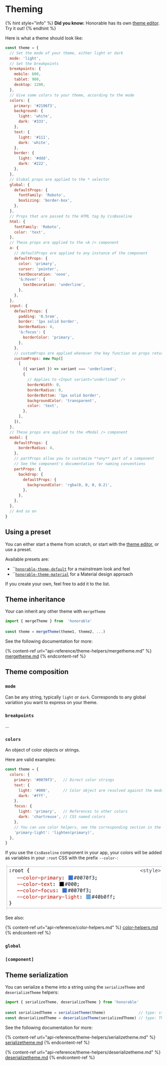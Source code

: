 # Theming

{% hint style="info" %}
**Did you know:** Honorable has its own [theme editor](https://designer.honorable.design). Try it out!
{% endhint %}

Here is what a theme should look like:

```javascript
const theme = {
  // Set the mode of your theme, either light or dark
  mode: 'light',
  // Set the breakpoints
  breakpoints: {
    mobile: 600,
    tablet: 900,
    desktop: 1200,
  },
  // Give some colors to your theme, according to the mode
  colors: {
    primary: '#2196f3',
    background: {
      light: 'white',
      dark: '#333',
    },
    text: {
      light: '#111',
      dark: 'white',
    },
    border: {
      light: '#ddd',
      dark: '#222',
    },
  },
  // Global props are applied to the * selector
  global: {
    defaultProps: {
      fontFamily: 'Roboto',
      boxSizing: 'border-box',
    },
  },
  // Props that are passed to the HTML tag by CssBaseline
  html: {
    fontFamily: 'Roboto',
    color: 'text',
  },
  // These props are applied to the <A /> component
  a: {
    // defaultProps are applied to any instance of the component
    defaultProps: {
      color: 'primary',
      cursor: 'pointer',
      textDecoration: 'none',
      '&:hover': {
        textDecoration: 'underline',
      },
    },
  },
  input: {
    defaultProps: {
      padding: '0.5rem',
      border: '1px solid border',
      borderRadius: 4,
      '&:focus': {
        borderColor: 'primary',
      },
    },
    // customProps are applied whenever the key function on props returns truthy
    customProps: new Map([
      [
        ({ variant }) => variant === 'underlined',
        {
          // Applies to <Input variant="underlined" />
          borderWidth: 0,
          borderRadius: 0,
          borderBottom: '1px solid border',
          backgroundColor: 'transparent',
          color: 'text',
        },
      ],
    ]),
  },
  // These props are applied to the <Modal /> component
  modal: {
    defaultProps: {
      borderRadius: 4,
    },
    // partProps allow you to customize **any** part of a component
    // See the component's documentation for naming conventions
    partProps: {
      backdrop: {
        defaultProps: {
          backgroundColor: 'rgba(0, 0, 0, 0.2)',
        },
      },
    },
  },
  // And so on
}

```

## Using a preset

You can either start a theme from scratch, or start with the [theme editor](https://design.honorable.design), or use a preset.

Available presets are:

* ``[`honorable-theme-default`](https://www.npmjs.com/package/honorable-theme-default) for a mainstream look and feel
* ``[`honorable-theme-material`](https://www.npmjs.com/package/honorable-theme-material) for a Material design approach

If you create your own, feel free to add it to the list.

## Theme inheritance

Your can inherit any other theme with `mergeTheme`

```javascript
import { mergeTheme } from  'honorable'

const theme = mergeTheme(theme1, theme2, ...)
```

See the following documentation for more:

{% content-ref url="api-reference/theme-helpers/mergetheme.md" %}
[mergetheme.md](api-reference/theme-helpers/mergetheme.md)
{% endcontent-ref %}

## Theme composition

### `mode`

Can be any string, typically `light` or `dark`. Corresponds to any global variation you want to express on your theme.

### `breakpoints`

...

### `colors`

An object of color objects or strings.

Here are valid examples:

```javascript
const theme = {
  colors: {
    primary: '#0070f3',   // Direct color strings
    text: {
      light: '#000',      // Color object are resolved against the mode
      dark: '#fff',
    },
    focus: {
      light: 'primary',   // References to other colors
      dark: 'chartreuse', // CSS named colors
    },
    // You can use color helpers, see the corresponding section in the docs
    'primary-light': 'lighten(primary)', 
  },
}
```

If you use the `CssBaseline` component in your app, your colors will be added as variables in your `:root` CSS with the prefix `--color-`:

![Resolved on the light theme](<.gitbook/assets/Screenshot 2022-04-13 at 14.48.49.png>)

See also:

{% content-ref url="api-reference/color-helpers.md" %}
[color-helpers.md](api-reference/color-helpers.md)
{% endcontent-ref %}

### `global`

### `[component]`

## Theme serialization

You can serialize a theme into a string using the `serializeTheme` and `deserializeTheme` helpers:

```javascript
import { serializeTheme, deserializeTheme } from 'honorable'

const serializedTheme = serializeTheme(theme)               // type: string
const deserializedTheme = deserializeTheme(serializedTheme) // type: Theme
```

See the following documentation for more:

{% content-ref url="api-reference/theme-helpers/serializetheme.md" %}
[serializetheme.md](api-reference/theme-helpers/serializetheme.md)
{% endcontent-ref %}

{% content-ref url="api-reference/theme-helpers/deserializetheme.md" %}
[deserializetheme.md](api-reference/theme-helpers/deserializetheme.md)
{% endcontent-ref %}

